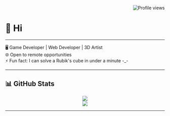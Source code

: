 <!-- Profile Views -->
<p align="right">
  <img src="https://komarev.com/ghpvc/?username=MUMEi-28&style=flat-square&color=ff69b4" alt="Profile views" />
</p>



# 👋 Hi

---

🖥️ Game Developer | Web Developer | 3D Artist  
🌐 Open to remote opportunities  
⚡ Fun fact: I can solve a Rubik's cube in under a minute -_-  

---
## 📊 GitHub Stats

<p align="center">
  <img src="https://github-readme-stats.vercel.app/api?username=MUMEi-28&show_icons=true&theme=tokyonight" />
  <br />
  <img src="https://github-readme-stats.vercel.app/api/top-langs/?username=MUMEi-28&layout=compact&theme=tokyonight" />
</p>

---

